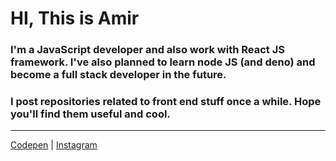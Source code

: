 # HI, This is Amir

### I'm a JavaScript developer and also work with React JS framework. I've also planned to learn node JS (and deno) and become a full stack developer in the future.

### I post repositories related to front end stuff once a while. Hope you'll find them useful and cool.

---

[Codepen](https://codepen.io/amiramirpoor) | [Instagram](https://www.instagram.com/amirpoor__/) 
